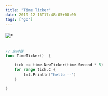 ```yaml
---
title: "Time Ticker"
date: 2019-12-16T17:48:05+08:00
tags: ["go"]
---
```

#### ![*](https://img.shields.io/static/v1?label=smoke&message=<TIME-TICKER>&color=green&style=for-the-badge&logo=appveyor)

```go

// 定时器
func TimeTicker()  {

	tick := time.NewTicker(time.Second * 5)
	for range tick.C {
		fmt.Println("hello --")
	}

}
```

